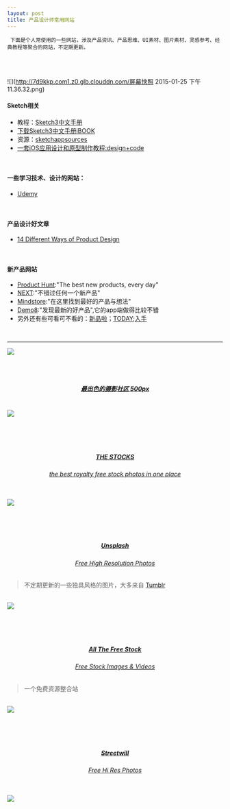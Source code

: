 ```yaml
---
layout: post
title: 产品设计师常用网站
---
```


     下面是个人常使用的一些网站，涉及产品资讯、产品思维、UI素材、图片素材、灵感参考、经典教程等聚合的网站，不定期更新。


<!-- more -->

<br><br>


![](http://7d9kkp.com1.z0.glb.clouddn.com/屏幕快照 2015-01-25 下午11.36.32.png)


#### Sketch相关

* 教程：[Sketch3中文手册](http://www.sketchcn.com/sketch-chinese-user-manual.html)
* [下载Sketch3中文手册iBOOK](http://uiweek.com/wp-content/plugins/download-monitor/download.php?id=18)
* 资源：[sketchappsources](http://www.sketchappsources.com/)
* [一套iOS应用设计和原型制作教程:design+code](https://designcode.io/)

<br>

#### 一些学习技术、设计的网站：

* [Udemy](https://www.udemy.com/)

<br>

#### 产品设计好文章

* [14 Different Ways of Product Design](https://medium.com/@JanLosert/14-different-ways-of-product-design-3f349a19e613)


<br>

#### 新产品网站

* [Product Hunt](http://www.producthunt.com/):"The best new products, every day"
* [NEXT](http://next.36kr.com/posts):"不错过任何一个新产品"
* [Mindstore](http://mindstore.io/):"在这里找到最好的产品与想法"
* [Demo8](http://www.demo8.com/):"发现最新的好产品",它的app端做得比较不错
* 另外还有些可看可不看的：[新品啦](http://xinpinla.com/)；[TODAY](http://today.itjuzi.com/);[入手](http://www.rushou.net/)


<br>

---

![](http://tmtphoto.qiniudn.com/未标题-1.png)

<br><br>

##### <div align=middle>[最出色的摄影社区 500px](https://500px.com/)</div>

<br>

<img class="shadow" src="http://tmtphoto.qiniudn.com/最出色的摄影社区500px.png" />


<br><br><br>


##### <div align=middle>[THE STOCKS](http://thestocks.im/)</div>


###### <div align=middle>[the best royalty free stock photos in one place](http://thestocks.im/)</div>

<br>

<img class="shadow" src="http://tmtphoto.qiniudn.com/TheStocksplace.png" />


<br><br><br>


##### <div align=middle>[Unsplash](https://unsplash.com/)</div>



###### <div align=middle>[Free High Resolution Photos](https://unsplash.com/)</div>


> 不定期更新的一些独具风格的图片，大多来自
[Tumblr](https://www.tumblr.com)

<br>
<img class="shadow" src="http://tmtphoto.qiniudn.com/Unsplash.png" />


<br><br><br>

##### <div align=middle>[All The Free Stock](http://allthefreestock.com/)</div>



###### <div align=middle>[Free Stock Images & Videos](http://allthefreestock.com/)</div>


> 一个免费资源整合站


<br>
<img class="shadow" src="http://tmtphoto.qiniudn.com/AllTheFreeStock.png" />


<br><br><br>


##### <div align=middle>[Streetwill](http://streetwill.co/)</div>



###### <div align=middle>[ Free Hi Res Photos](http://streetwill.co/)</div>



<br>
<img class="shadow" src="http://tmtphoto.qiniudn.com/Streetwill.png" />


<br><br><br>
